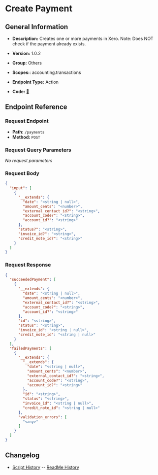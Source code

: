 # Create Payment

## General Information

- **Description:** Creates one or more payments in Xero.
Note: Does NOT check if the payment already exists.

- **Version:** 1.0.2
- **Group:** Others
- **Scopes:**: accounting.transactions
- **Endpoint Type:** Action
- **Code:** [🔗](https://github.com/NangoHQ/integration-templates/tree/main/integrations/xero/actions/create-payment.ts)

## Endpoint Reference

### Request Endpoint

- **Path:** `/payments`
- **Method:** `POST`

### Request Query Parameters

_No request parameters_

### Request Body

```json
{
  "input": [
    {
      "__extends": {
        "date": "<string | null>",
        "amount_cents": "<number>",
        "external_contact_id?": "<string>",
        "account_code?": "<string>",
        "account_id?": "<string>"
      },
      "status?": "<string>",
      "invoice_id?": "<string>",
      "credit_note_id?": "<string>"
    }
  ]
}
```

### Request Response

```json
{
  "succeededPayment": [
    {
      "__extends": {
        "date": "<string | null>",
        "amount_cents": "<number>",
        "external_contact_id?": "<string>",
        "account_code?": "<string>",
        "account_id?": "<string>"
      },
      "id": "<string>",
      "status": "<string>",
      "invoice_id": "<string | null>",
      "credit_note_id": "<string | null>"
    }
  ],
  "failedPayments": [
    {
      "__extends": {
        "__extends": {
          "date": "<string | null>",
          "amount_cents": "<number>",
          "external_contact_id?": "<string>",
          "account_code?": "<string>",
          "account_id?": "<string>"
        },
        "id": "<string>",
        "status": "<string>",
        "invoice_id": "<string | null>",
        "credit_note_id": "<string | null>"
      },
      "validation_errors": [
        "<any>"
      ]
    }
  ]
}
```

## Changelog

- [Script History](https://github.com/NangoHQ/integration-templates/commits/main/integrations/xero/actions/create-payment.ts)
-- [ReadMe History](https://github.com/NangoHQ/integration-templates/commits/main/integrations/xero/actions/create-payment.md)
